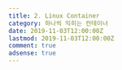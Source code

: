 ```yaml
---
title: 2. Linux Container
category: 하나씩 익히는 컨테이너
date: 2019-11-03T12:00:00Z
lastmod: 2019-11-03T12:00:00Z
comment: true
adsense: true
---
```


